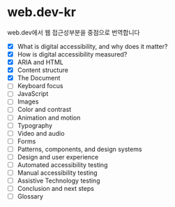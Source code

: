 # web.dev-kr

web.dev에서 웹 접근성부분을 중점으로 번역합니다

- [x] What is digital accessibility, and why does it matter?
- [x] How is digital accessibility measured?
- [x] ARIA and HTML
- [x] Content structure
- [x] The Document
- [ ] Keyboard focus
- [ ] JavaScript
- [ ] Images
- [ ] Color and contrast
- [ ] Animation and motion
- [ ] Typography
- [ ] Video and audio
- [ ] Forms
- [ ] Patterns, components, and design systems
- [ ] Design and user experience
- [ ] Automated accessibility testing
- [ ] Manual accessibility testing
- [ ] Assistive Technology testing
- [ ] Conclusion and next steps
- [ ] Glossary
